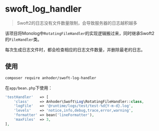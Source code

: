 # swoft_log_handler

> Swoft2的日志没有文件数量限制，会导致服务器的日志越积越多

该项目将Monolog中`RotatingFileHandler`的实现逻辑搬过来，同时继承Swoft2的`FileHandler`类。

每次生成日志文件时，都会检查相应的日志文件数量，并删除最老的日志。

## 使用

```sh
composer require anhoder/swoft-log-handler
```

在`app/bean.php`下使用：

```php
'testHandler'   => [
    'class'     => Anhoder\Swoft\Log\RotatingFileHandler::class,
    'logFile'   => '@runtime/logs/test/test-%d{Y-m-d}.log',
    'levels'    => 'notice,info,debug,trace,error,warning',
    'formatter' => bean('lineFormatter'),
    'maxFiles'  => 3,
],
```
